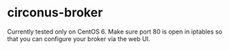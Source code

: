 # circonus-broker

Currently tested only on CentOS 6.  Make sure port 80 is open in iptables so that you can configure your broker via the web UI.

